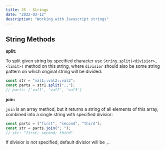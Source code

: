 ```yaml
---
title: JS - Strings
date: "2022-03-12"
description: "Working with Javascript strings"
---
```


## String Methods

**split:**

To split given string by specified character use `String.split(<divisior>, <limit>)` method on this 
string, where `divisior` should also be some string pattern on which original string will be divided:

```js
const str = "val1;;val2;;val3";
const parts = str1.split(";;");
// parts: ['val1', 'val2', 'val3']
```

**join:**

`join` is an array method, but it returns a string of all elements of this array, combined into a
single string with specified divisior:

```js
const parts = ["first", "second", "third"];
const str = parts.join("; ");
// str: "first; second; third"
```

If divisior is not specified, default divisior will be `,`.
